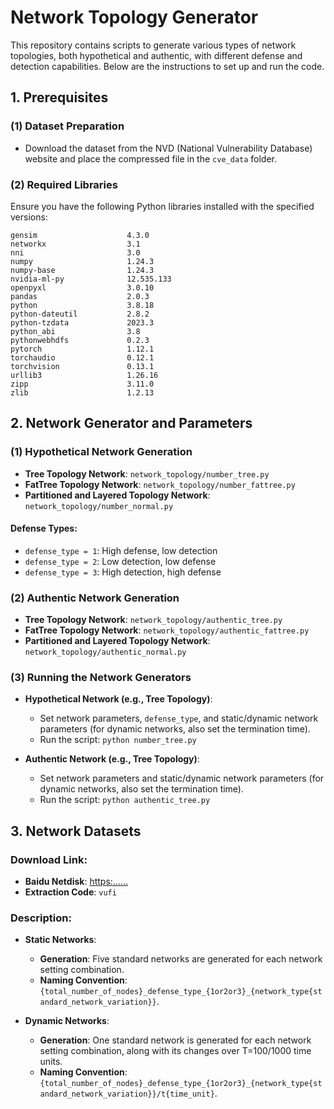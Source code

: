 # Network Topology Generator

This repository contains scripts to generate various types of network topologies, both hypothetical and authentic, with different defense and detection capabilities. Below are the instructions to set up and run the code.

## 1. Prerequisites

### (1) Dataset Preparation
- Download the dataset from the NVD (National Vulnerability Database) website and place the compressed file in the `cve_data` folder.

### (2) Required Libraries
Ensure you have the following Python libraries installed with the specified versions:

```plaintext
gensim                    4.3.0
networkx                  3.1
nni                       3.0
numpy                     1.24.3
numpy-base                1.24.3
nvidia-ml-py              12.535.133
openpyxl                  3.0.10
pandas                    2.0.3
python                    3.8.18
python-dateutil           2.8.2
python-tzdata             2023.3
python_abi                3.8
pythonwebhdfs             0.2.3
pytorch                   1.12.1
torchaudio                0.12.1
torchvision               0.13.1
urllib3                   1.26.16
zipp                      3.11.0
zlib                      1.2.13
```

## 2. Network Generator and Parameters

### (1) Hypothetical Network Generation
- **Tree Topology Network**: `network_topology/number_tree.py`
- **FatTree Topology Network**: `network_topology/number_fattree.py`
- **Partitioned and Layered Topology Network**: `network_topology/number_normal.py`

#### Defense Types:
- `defense_type = 1`: High defense, low detection
- `defense_type = 2`: Low detection, low defense
- `defense_type = 3`: High detection, high defense

### (2) Authentic Network Generation
- **Tree Topology Network**: `network_topology/authentic_tree.py`
- **FatTree Topology Network**: `network_topology/authentic_fattree.py`
- **Partitioned and Layered Topology Network**: `network_topology/authentic_normal.py`

### (3) Running the Network Generators
- **Hypothetical Network (e.g., Tree Topology)**:
  - Set network parameters, `defense_type`, and static/dynamic network parameters (for dynamic networks, also set the termination time).
  - Run the script: `python number_tree.py`

- **Authentic Network (e.g., Tree Topology)**:
  - Set network parameters and static/dynamic network parameters (for dynamic networks, also set the termination time).
  - Run the script: `python authentic_tree.py`

## 3. Network Datasets

### Download Link:
- **Baidu Netdisk**: [https:……](#)
- **Extraction Code**: `vufi`

### Description:
- **Static Networks**:
  - **Generation**: Five standard networks are generated for each network setting combination.
  - **Naming Convention**: `{total_number_of_nodes}_defense_type_{1or2or3}_{network_type{standard_network_variation}}`.

- **Dynamic Networks**:
  - **Generation**: One standard network is generated for each network setting combination, along with its changes over T=100/1000 time units.
  - **Naming Convention**: `{total_number_of_nodes}_defense_type_{1or2or3}_{network_type{standard_network_variation}}/t{time_unit}`.


